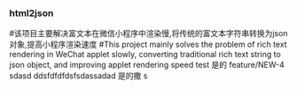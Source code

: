 ### html2json
#该项目主要解决富文本在微信小程序中渲染慢,将传统的富文本字符串转换为json对象,提高小程序渲染速度
#This project mainly solves the problem of rich text rendering in WeChat applet slowly, converting traditional rich text string to json object, and improving applet rendering speed  test
  是的
feature/NEW-4
sdasd
ddsfdfdfdsfsdassadad
是的撒
s
